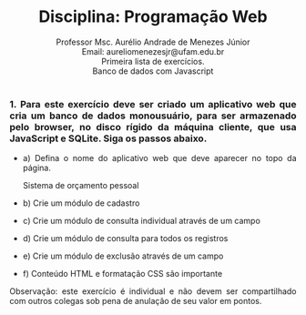 
# <center>Disciplina: Programação Web
<center>Professor Msc. Aurélio Andrade de Menezes Júnior
<center>Email: aureliomenezesjr@ufam.edu.br
<center>Primeira lista de exercícios. <center>Banco de dados com Javascript<div align="justify"> <br>

### 1. Para este exercício deve ser criado um aplicativo web que cria um banco de dados monousuário, para ser armazenado pelo browser, no disco rígido da máquina cliente, que usa JavaScript e SQLite. Siga os passos abaixo.

* a) Defina o nome do aplicativo web que deve aparecer no topo da página.

    Sistema de orçamento pessoal

* b) Crie um módulo de cadastro

* c) Crie um módulo de consulta individual através de um campo

* d) Crie um módulo de consulta para todos os registros

* e) Crie um módulo de exclusão através de um campo

* f) Conteúdo HTML e formatação CSS são importante

Observação: este exercício é individual e não devem ser compartilhado com outros colegas sob pena de anulação de seu valor em pontos.